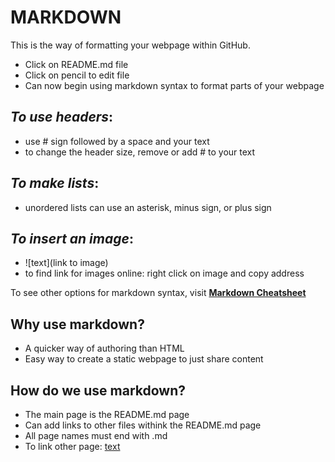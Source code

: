 # **MARKDOWN**

This is the way of formatting your webpage within GitHub.

- Click on README.md file
- Click on pencil to edit file
- Can now begin using markdown syntax to format parts of your webpage

## *To use headers*:
- use # sign followed by a space and your text
- to change the header size, remove or add # to your text

## *To make lists*:
- unordered lists can use an asterisk, minus sign, or plus sign

## *To insert an image*:
- ![text](link to image)
- to find link for images online: right click on image and copy address


To see other options for markdown syntax, visit **[Markdown Cheatsheet](https://docs.github.com/en/free-pro-team@latest/github/writing-on-github/basic-writing-and-formatting-syntax)**


## Why use markdown?

- A quicker way of authoring than HTML
- Easy way to create a static webpage to just share content

## How do we use markdown?

- The main page is the README.md page
- Can add links to other files withink the README.md page
- All page names must end with .md
- To link other page: [text](filename)

